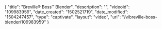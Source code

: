 {
    "title": "Breville&reg; Boss&trade; Blender",
    "description": "",
    "videoid": "109983959",
    "date_created": "1502521719",
    "date_modified": "1504247457",
    "type": "captivate",
    "layout": "video",
    "url": "\/v\/breville-boss-blender\/109983959"
}